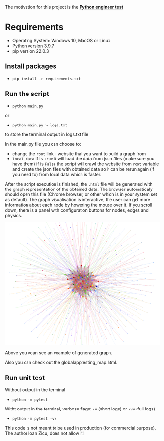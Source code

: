 The motivation for this project is the [**Python engineer test**](https://gitlab.com/GlobalAppTesting/public-recruitment-tests/gat-senior-python-engineer-dev-task)


# Requirements

- Operating System: Windows 10, MacOS or Linux
- Python version 3.9.7
- pip version 22.0.3


## Install packages
- ```pip install -r requirements.txt```

## Run the script
- `python main.py`
    
or 
- `python main.py > logs.txt`

to store the terminal output in logs.txt file

In the main.py file you can choose to:
- change the `root` link - website that you want to build a graph from 
- `local_data` if is `True` it  will load the data from json files (make sure you have them)
               if is `False` the script will crawl the website from `root` variable and create the json files with obtained data so it can be rerun again (if you need to) from local data which is faster.

After the script execution is finished, the `.html` file will be generated with the graph representation of the obtained data. The browser automaticaly should open this file (Chrome browser, or other which is in your system set as default).
The graph visualisation is interactive, the user can get more information about each node by howering the mouse over it.
If you scroll down, there is a panel with configuration buttons for nodes, edges and physics.

![Example of generated graph](/graph_representation.png)

Above you vcan see an example of generated graph.

Also you can check out the globalapptesting_map.html.

## Run unit test
Without output in the terminal
- `python -m pytest`

Witht output in the terminal, verbose flags: `-v` (short logs)  or `-vv` (full logs)

- `python -m pytest -vv`


This code is not meant to be used in production (for commercial purpose). The author Ioan Zicu, does not allow it!